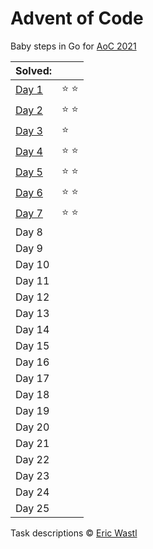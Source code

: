# Advent of Code

Baby steps in Go for [AoC 2021](https://adventofcode.com/2021/)

| Solved:        |               |
|:-------------- |:------------- |
| [Day 1](day01) | :star: :star: |
| [Day 2](day02) | :star: :star: |
| [Day 3](day03) | :star:        |
| [Day 4](day04) | :star: :star: |
| [Day 5](day05) | :star: :star: |
| [Day 6](day06) | :star: :star: |
| [Day 7](day07) | :star: :star: |
| Day 8          |               |
| Day 9          |               |
| Day 10         |               |
| Day 11         |               |
| Day 12         |               |
| Day 13         |               |
| Day 14         |               |
| Day 15         |               |
| Day 16         |               |
| Day 17         |               |
| Day 18         |               |
| Day 19         |               |
| Day 20         |               |
| Day 21         |               |
| Day 22         |               |
| Day 23         |               |
| Day 24         |               |
| Day 25         |               |

Task descriptions © [Eric Wastl](https://github.com/topaz)

